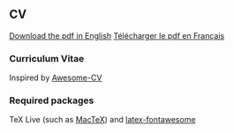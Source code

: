 ## CV

[Download the pdf in English](http://alexgervais.github.io/CV_Alexandre_Gervais_en.pdf)
[Télécharger le pdf en Français](http://alexgervais.github.io/CV_Alexandre_Gervais_fr.pdf)

### Curriculum Vitae

Inspired by [Awesome-CV](https://github.com/posquit0/Awesome-CV)

### Required packages
TeX Live (such as [MacTeX](http://www.tug.org/mactex/mactex-download.html)) and [latex-fontawesome](https://github.com/plorcupine/latex-fontawesome)